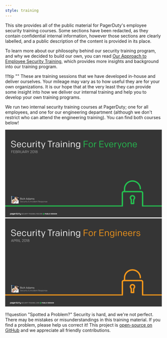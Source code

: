 ```yaml
---
style: training
---
```


This site provides all of the public material for PagerDuty's employee security training courses. Some sections have been redacted, as they contain confidential internal information, however those sections are clearly labelled, and a public description of the content is provided in its place.

To learn more about our philosophy behind our security training program, and why we decided to build our own, you can read [Our Approach to Employee Security Training](https://www.pagerduty.com/blog/security-training-at-pagerduty), which provides more insights and background into our training program.

!!!tip ""
    These are training sessions that we have developed in-house and deliver ourselves. Your mileage may vary as to how useful they are for your own organizations. It is our hope that at the very least they can provide some insight into how we deliver our internal training and help you to develop your own training programs.

We run two internal security training courses at PagerDuty; one for all employees, and one for our engineering department (although we don't restrict who can attend the engineering training). You can find both courses below!

[![Security Training For Everyone](./slides/for_everyone/for_everyone.001.jpeg)](/for_everyone)
[![Security Training For Engineers](./slides/for_engineers/for_engineers.001.jpeg)](/for_engineers)

!!!question "Spotted a Problem?"
    Security is hard, and we're not perfect. There may be mistakes or misunderstandings in this training material. If you find a problem, please help us correct it! This project is [open-source on GitHub](https://github.com/pagerduty/security-training) and we appreciate all friendly contributions.
